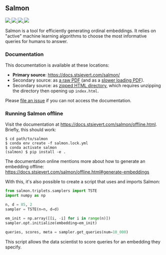 ## Salmon
<a href="https://github.com/stsievert/salmon/actions/workflows/test.yml">
 <img src="https://github.com/stsievert/salmon/actions/workflows/test.yml/badge.svg?branch=master" />
</a>
<a href="https://github.com/stsievert/salmon/actions/workflows/test_pip.yml">
 <img src="https://github.com/stsievert/salmon/actions/workflows/test_pip.yml/badge.svg?branch=master" />
</a>
<a href="https://github.com/stsievert/salmon/actions/workflows/test_offline.yml">
  <img src="https://github.com/stsievert/salmon/actions/workflows/test_offline.yml/badge.svg?branch=master" />
</a>
<a href="https://github.com/stsievert/salmon/actions/workflows/docs.yml">
  <img src="https://github.com/stsievert/salmon/actions/workflows/docs.yml/badge.svg?branch=master" />
</a>

Salmon is a tool for efficiently generating ordinal embeddings. It relies on
"active" machine learning algorithms to choose the most informative queries for
humans to answer.

### Documentation

This documentation is available at these locations:

- **Primary source**: https://docs.stsievert.com/salmon/
- Secondary source: as [a raw PDF][pdf] (and as a [slower loading PDF][blobpdf]).
- Secondary source: as [zipped HTML directory][ziphtml], which requires unzipping the directory
  then opening up `index.html`.

[pdf]:https://github.com/stsievert/salmon/raw/gh-pages/salmon.pdf
[blobpdf]:https://github.com/stsievert/salmon/blob/gh-pages/salmon.pdf
[ziphtml]:https://github.com/stsievert/salmon/archive/refs/heads/gh-pages.zip

Please [file an issue][issue] if you can not access the documentation.

[issue]:https://github.com/stsievert/salmon/issues/new

### Running Salmon offline
Visit the documentation at https://docs.stsievert.com/salmon/offline.html.
Briefly, this should work:

``` shell
$ cd path/to/salmon
$ conda env create -f salmon.lock.yml
$ conda activate salmon
(salmon) $ pip install -e .
```

The documentation online mentions more about how to generate an embedding
offline: https://docs.stsievert.com/salmon/offline.html#generate-embeddings

With this, it's also possible to create a script that uses and imports Salmon:

``` python
from salmon.triplets.samplers import TSTE
import numpy as np

n, d = 85, 2
sampler = TSTE(n=n, d=d)

em_init = np.array([[i, -i] for i in range(n)])
sampler.opt.initialize(embedding=em_init)

queries, scores, meta = sampler.get_queries(num=10_000)
```

This script allows the data scientist to score queries for an embedding they
specify.

[semver]:https://semver.org
